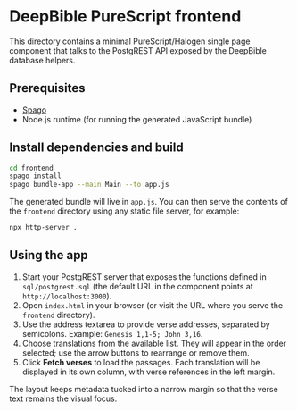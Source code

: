 # DeepBible PureScript frontend

This directory contains a minimal PureScript/Halogen single page component that talks to the PostgREST API exposed by the DeepBible database helpers.

## Prerequisites

* [Spago](https://github.com/purescript/spago)
* Node.js runtime (for running the generated JavaScript bundle)

## Install dependencies and build

```bash
cd frontend
spago install
spago bundle-app --main Main --to app.js
```

The generated bundle will live in `app.js`. You can then serve the contents of the `frontend` directory using any static file server, for example:

```bash
npx http-server .
```

## Using the app

1. Start your PostgREST server that exposes the functions defined in `sql/postgrest.sql` (the default URL in the component points at `http://localhost:3000`).
2. Open `index.html` in your browser (or visit the URL where you serve the `frontend` directory).
3. Use the address textarea to provide verse addresses, separated by semicolons. Example: `Genesis 1,1-5; John 3,16`.
4. Choose translations from the available list. They will appear in the order selected; use the arrow buttons to rearrange or remove them.
5. Click **Fetch verses** to load the passages. Each translation will be displayed in its own column, with verse references in the left margin.

The layout keeps metadata tucked into a narrow margin so that the verse text remains the visual focus.
